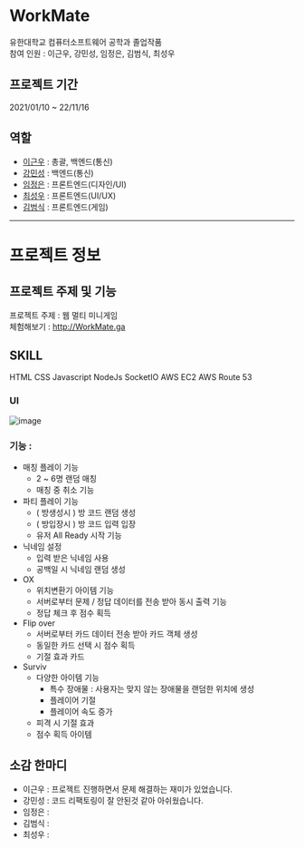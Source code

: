 # WorkMate
유한대학교 컴퓨터소프트웨어 공학과 졸업작품  
참여 인원 : 이근우, 강민성, 임정은, 김범식, 최성우
  
## 프로젝트 기간
2021/01/10 ~ 22/11/16
  
## 역할   
  - [이근우](https://github.com/riulwoo) : 총괄, 백엔드(통신)
  - [강민성](https://github.com/minseong00) : 백엔드(통신)
  - [임정은](https://github.com/ycs-202007021) : 프론트엔드(디자인/UI)
  - [최성우](https://github.com/ken-edward) : 프론트엔드(UI/UX)
  - [김범식](https://github.com/ycs-201707010) : 프론트엔드(게임)
* * *
# 프로젝트 정보   
## 프로젝트 주제 및 기능
프로젝트 주제 : 웹 멀티 미니게임  
체험해보기 : http://WorkMate.ga  
## SKILL
HTML CSS Javascript NodeJs SocketIO AWS EC2 AWS Route 53   

### UI
![image](https://user-images.githubusercontent.com/80028813/201474188-7705972b-418d-46d2-ba75-3ce047a69693.png)


### 기능 : 
  - 매칭 플레이 기능
    + 2 ~ 6명 랜덤 매칭 
    + 매칭 중 취소 기능
  - 파티 플레이 기능
    + ( 방생성시 ) 방 코드 랜덤 생성
    + ( 방입장시 ) 방 코드 입력 입장
    + 유저 All Ready 시작 기능
  - 닉네임 설정
    + 입력 받은 닉네임 사용
    + 공백일 시 닉네임 랜덤 생성
  - OX
    + 위치변환기 아이템 기능
    + 서버로부터 문제 / 정답 데이터를 전송 받아 동시 출력 기능
    + 정답 체크 후 점수 획득
  - Flip over
    + 서버로부터 카드 데이터 전송 받아 카드 객체 생성
    + 동일한 카드 선택 시 점수 획득
    + 기절 효과 카드
  - Surviv
    + 다양한 아이템 기능
      + 특수 장애물 : 사용자는 맞지 않는 장애물을 랜덤한 위치에 생성
      + 플레이어 기절
      + 플레이어 속도 증가
    + 피격 시 기절 효과 
    + 점수 획득 아이템 
      
  
## 소감 한마디
  - 이근우 : 프로젝트 진행하면서 문제 해결하는 재미가 있었습니다.
  - 강민성 : 코드 리팩토링이 잘 안된것 같아 아쉬웠습니다.
  - 임정은 : 
  - 김범식 : 
  - 최성우 : 
